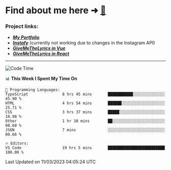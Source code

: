 # Find about me here ➜ [🧑](https://pauabella.dev)

### Project links:
- ***[My Portfolio](https://pauabella.dev)***
- ***[Instafy](https://instafy.me)*** (currently not working due to changes in the Instagram API)
- ***[GiveMeTheLyrics in Vue](https://lyrics.pauabella.dev)***
- ***[GiveMeTheLyrics in React](https://pauabella.dev/GiveMeTheLyrics)***

---
<!--START_SECTION:waka-->
![Code Time](http://img.shields.io/badge/Code%20Time-1%2C980%20hrs%2027%20mins-blue)

📊 **This Week I Spent My Time On** 

```text
💬 Programming Languages: 
TypeScript               8 hrs 45 mins       ███████████░░░░░░░░░░░░░░   45.90 % 
HTML                     4 hrs 54 mins       ██████░░░░░░░░░░░░░░░░░░░   25.71 % 
CSS                      3 hrs 37 mins       █████░░░░░░░░░░░░░░░░░░░░   18.98 % 
Other                    1 hr 38 mins        ██░░░░░░░░░░░░░░░░░░░░░░░   08.60 % 
JSON                     7 mins              ░░░░░░░░░░░░░░░░░░░░░░░░░   00.66 % 

🔥 Editors: 
VS Code                  19 hrs 5 mins       █████████████████████████   100.00 % 
```


 Last Updated on 11/03/2023 04:05:24 UTC
<!--END_SECTION:waka-->
